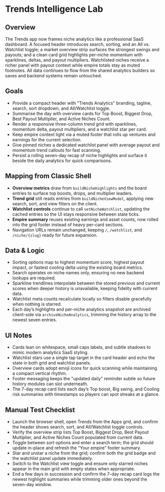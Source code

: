 # Trends Intelligence Lab

## Overview
The Trends app now frames niche analytics like a professional SaaS dashboard. A focused header introduces search, sorting, and an All vs. Watchlist toggle; a market overview strip surfaces the strongest swings and payouts; and a clean card grid highlights per-niche momentum with sparklines, deltas, and payout multipliers. Watchlisted niches receive a richer panel with payout context while empire totals stay as muted footnotes. All data continues to flow from the shared analytics builders so saves and backend systems remain untouched.

## Goals
- Provide a compact header with "Trends Analytics" branding, tagline, search, sort dropdown, and All/Watchlist toggle.
- Summarise the day with overview cards for Top Boost, Biggest Drop, Best Payout Multiplier, and Active Niches Count.
- Render a responsive three-column trend grid with sparklines, momentum delta, payout multipliers, and a watchlist star per card.
- Keep empire context light via a muted footer that rolls up ventures and earnings for the current selection.
- Give pinned niches a dedicated watchlist panel with average payout and momentum trend callouts for fast scanning.
- Persist a rolling seven-day recap of niche highlights and surface it beside the daily analytics for quick comparisons.

## Mapping from Classic Shell
- **Overview metrics** draw from `buildNicheHighlights` and the board entries to surface top boosts, drops, and multiplier leaders.
- **Trend grid** still reads entries from `buildNicheViewModel`, applying new search, sort, and view filters on the client.
- **Watchlist controls** continue to call `setNicheWatchlist`, updating the cached entries so the UI stays responsive between state ticks.
- **Empire summary** reuses existing earnings and asset counts, now rolled into the grid footer instead of heavy per-card sections.
- Navigation URLs remain unchanged, keeping `/`, `/watchlist`, and `/niche/{slug}` ready for future expansion.

## Data & Logic
- Sorting options map to highest momentum score, highest payout impact, or fastest cooling delta using the existing board metrics.
- Search operates on niche names only, ensuring no new backend lookups are required.
- Sparkline trendlines interpolate between the stored previous and current scores when deeper history is unavailable, keeping fidelity with current data.
- Watchlist meta counts recalculate locally so filters disable gracefully when nothing is starred.
- Each day’s highlights and per-niche analytics snapshot are archived client-side via `archiveNicheAnalytics`, trimming the history array to the newest seven entries.

## UI Notes
- Cards lean on whitespace, small caps labels, and subtle shadows to mimic modern analytics SaaS styling.
- Watchlist stars use a single tap target in the card header and echo the state in both grid and watchlist panels.
- Overview cards adopt emoji icons for quick scanning while maintaining a compact vertical rhythm.
- Footer messaging keeps the "updated daily" reminder subtle so future history modules can slot underneath.
- The 7-day recap card lists each day’s Top boost, Big swing, and Cooling risk summaries with timestamps so players can spot streaks at a glance.

## Manual Test Checklist
- Launch the browser shell, open Trends from the Apps grid, and confirm the header shows search, sort, and All/Watchlist toggle controls.
- Verify the overview strip lists Top Boost, Biggest Drop, Best Payout Multiplier, and Active Niches Count populated from current data.
- Toggle between sort options and enter a search term; the grid should update in-place and refresh the "Your empire" footer summary.
- Star and unstar a niche from the grid; confirm both the grid badge and the watchlist panel update immediately.
- Switch to the Watchlist view toggle and ensure only starred niches appear in the main grid with empty states when appropriate.
- End a few days in succession and confirm the 7-day recap card logs the newest highlight summaries while trimming older ones beyond the seven-day window.
